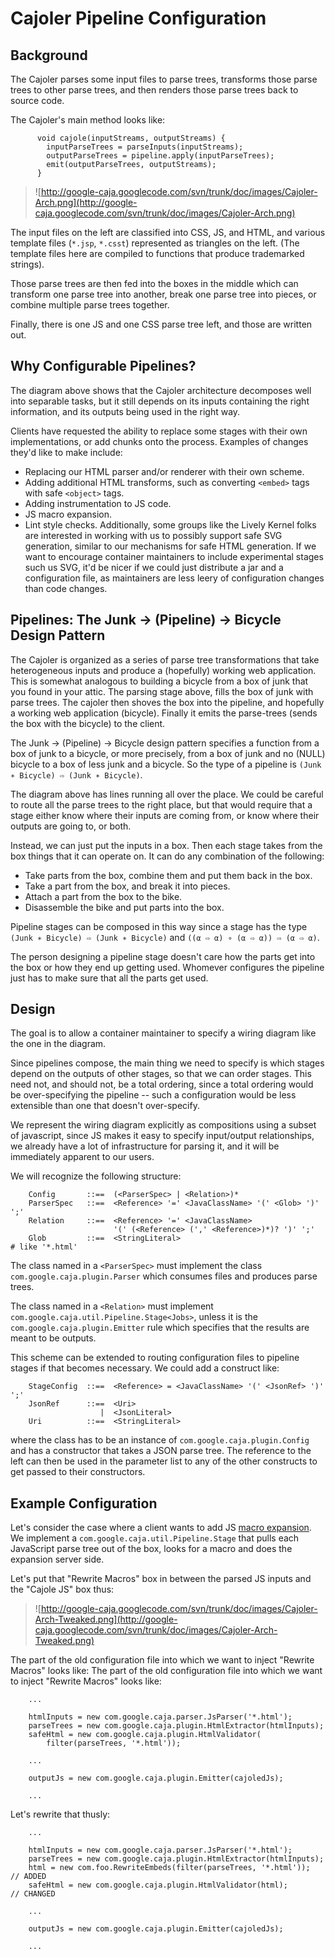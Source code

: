 # Cajoler Pipeline Configuration #

## Background ##

The Cajoler parses some input files to parse trees, transforms those parse
trees to other parse trees, and then renders those parse trees back to source
code.

The Cajoler's main method looks like:
```
      void cajole(inputStreams, outputStreams) {
        inputParseTrees = parseInputs(inputStreams);
        outputParseTrees = pipeline.apply(inputParseTrees);
        emit(outputParseTrees, outputStreams);
      }
```

> ![http://google-caja.googlecode.com/svn/trunk/doc/images/Cajoler-Arch.png](http://google-caja.googlecode.com/svn/trunk/doc/images/Cajoler-Arch.png)

The input files on the left are classified into CSS, JS, and HTML, and various
template files (`*.jsp`, `*.csst`) represented as triangles on the left.
(The template files here are compiled to functions that produce trademarked
strings).

Those parse trees are then fed into the boxes in the middle which can transform
one parse tree into another, break one parse tree into pieces, or combine
multiple parse trees together.

Finally, there is one JS and one CSS parse tree left, and those are written out.


## Why Configurable Pipelines? ##

The diagram above shows that the Cajoler architecture decomposes well into
separable tasks, but it still depends on its inputs containing the right
information, and its outputs being used in the right way.

Clients have requested the ability to replace some stages with their own
implementations, or add chunks onto the process.  Examples of changes they'd
like to make include:
  * Replacing our HTML parser and/or renderer with their own scheme.
  * Adding additional HTML transforms, such as converting `<embed>` tags with safe `<object>` tags.
  * Adding instrumentation to JS code.
  * JS macro expansion.
  * Lint style checks.
Additionally, some groups like the Lively Kernel folks are interested in working
with us to possibly support safe SVG generation, similar to our mechanisms for
safe HTML generation.  If we want to encourage container maintainers to include
experimental stages such us SVG, it'd be nicer if we could just distribute a
jar and a configuration file, as maintainers are less leery of configuration
changes than code changes.


## Pipelines: The Junk → (Pipeline) → Bicycle Design Pattern ##

The Cajoler is organized as a series of parse tree transformations that take
heterogeneous inputs and produce a (hopefully) working web application.  This is
somewhat analogous to building a bicycle from a box of junk that you found in
your attic.  The parsing stage above, fills the box of junk with parse trees.
The cajoler then shoves the box into the pipeline, and hopefully a working web
application (bicycle).  Finally it emits the parse-trees (sends the box with the
bicycle) to the client.

The Junk → (Pipeline) → Bicycle design pattern specifies a
function from a box of junk to a bicycle, or more precisely, from a box of junk
and no (NULL) bicycle to a box of less junk and a bicycle.  So the type of
a pipeline is `(Junk ∗ Bicycle) ⇨ (Junk ∗ Bicycle)`.

The diagram above has lines running all over the place.  We could be careful to
route all the parse trees to the right place, but that would require that a
stage either know where their inputs are coming from, or know where their
outputs are going to, or both.

Instead, we can just put the inputs in a box.  Then each stage takes from the
box things that it can operate on.  It can do any combination of the following:
  * Take parts from the box, combine them and put them back in the box.
  * Take a part from the box, and break it into pieces.
  * Attach a part from the box to the bike.
  * Disassemble the bike and put parts into the box.

Pipeline stages can be composed in this way since a stage has the type
`(Junk ∗ Bicycle) ⇨ (Junk ∗ Bicycle)` and
`((α ⇨ α) ∘ (α ⇨ α)) ⇨ (α ⇨ α)`.

The person designing a pipeline stage doesn't care how the parts get into the
box or how they end up getting used.  Whomever configures the pipeline just has
to make sure that all the parts get used.


## Design ##

The goal is to allow a container maintainer to specify a wiring diagram like the
one in the diagram.

Since pipelines compose, the main thing we need to specify is which stages depend on the outputs of other stages, so that we can order stages.  This need not, and should not, be
a total ordering, since a total ordering would be over-specifying the pipeline -- such a
configuration would be less extensible than one that doesn't over-specify.

We represent the wiring diagram explicitly as compositions using a subset of javascript, since JS makes it easy to specify input/output relationships, we already have a lot of infrastructure for parsing it, and it will be immediately apparent to our users.

We will recognize the following structure:
```
    Config       ::==  (<ParserSpec> | <Relation>)*
    ParserSpec   ::==  <Reference> '=' <JavaClassName> '(' <Glob> ')' ';'
    Relation     ::==  <Reference> '=' <JavaClassName>
                       '(' (<Reference> (',' <Reference>)*)? ')' ';'
    Glob         ::==  <StringLiteral>                                    # like '*.html'
```

The class named in a `<ParserSpec>` must implement the class `com.google.caja.plugin.Parser` which consumes files and produces parse trees.

The class named in a `<Relation>` must implement `com.google.caja.util.Pipeline.Stage<Jobs>`, unless it is the `com.google.caja.plugin.Emitter` rule which specifies that the results are meant
to be outputs.

This scheme can be extended to routing configuration files to pipeline stages if that
becomes necessary.  We could add a construct like:
```
    StageConfig  ::==  <Reference> = <JavaClassName> '(' <JsonRef> ')' ';'
    JsonRef      ::==  <Uri>
                    |  <JsonLiteral>
    Uri          ::==  <StringLiteral>
```
where the class has to be an instance of `com.google.caja.plugin.Config` and has a constructor that takes a JSON parse tree.  The reference to the left can then be used in
the parameter list to any of the other constructs to get passed to their constructors.


## Example Configuration ##

Let's consider the case where a client wants to add JS
[macro expansion](http://google-caja.googlecode.com/svn/changes/mikesamuel/string-interpolation-29-Jan-2008/trunk/src/NOT-FOR-TRUNK/interp/index.html#optimizer).
We implement a `com.google.caja.util.Pipeline.Stage` that pulls each
JavaScript parse tree out of the box, looks for a macro and does the expansion
server side.

Let's put that "Rewrite Macros" box in between the parsed JS inputs and the
"Cajole JS" box thus:

> ![http://google-caja.googlecode.com/svn/trunk/doc/images/Cajoler-Arch-Tweaked.png](http://google-caja.googlecode.com/svn/trunk/doc/images/Cajoler-Arch-Tweaked.png)

The part of the old configuration file into which we want to inject
"Rewrite Macros" looks like:
The part of the old configuration file into which we want to inject
"Rewrite Macros" looks like:
```
    ...

    htmlInputs = new com.google.caja.parser.JsParser('*.html');
    parseTrees = new com.google.caja.plugin.HtmlExtractor(htmlInputs);
    safeHtml = new com.google.caja.plugin.HtmlValidator(
        filter(parseTrees, '*.html'));

    ...

    outputJs = new com.google.caja.plugin.Emitter(cajoledJs);

    ...
```

Let's rewrite that thusly:
```
    ...

    htmlInputs = new com.google.caja.parser.JsParser('*.html');
    parseTrees = new com.google.caja.plugin.HtmlExtractor(htmlInputs);
    html = new com.foo.RewriteEmbeds(filter(parseTrees, '*.html'));     // ADDED
    safeHtml = new com.google.caja.plugin.HtmlValidator(html);          // CHANGED

    ...

    outputJs = new com.google.caja.plugin.Emitter(cajoledJs);

    ...
```